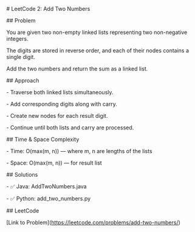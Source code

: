 \# LeetCode 2: Add Two Numbers



\## Problem

You are given two non-empty linked lists representing two non-negative integers.

The digits are stored in reverse order, and each of their nodes contains a single digit.

Add the two numbers and return the sum as a linked list.



\## Approach

\- Traverse both linked lists simultaneously.

\- Add corresponding digits along with carry.

\- Create new nodes for each result digit.

\- Continue until both lists and carry are processed.



\## Time \& Space Complexity

\- Time: O(max(m, n)) — where m, n are lengths of the lists

\- Space: O(max(m, n)) — for result list



\## Solutions

\- ✅ Java: AddTwoNumbers.java

\- ✅ Python: add\_two\_numbers.py



\## LeetCode

\[Link to Problem](https://leetcode.com/problems/add-two-numbers/)



